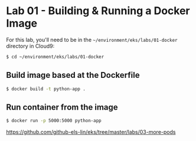 # Lab 01 - Building & Running a Docker Image

For this lab, you'll need to be in the `~/environment/eks/labs/01-docker` directory in Cloud9:

```bash
$ cd ~/environment/eks/labs/01-docker
```

## Build image based at the Dockerfile

```bash
$ docker build -t python-app .
```

## Run container from the image

```bash
$ docker run -p 5000:5000 python-app
```



https://github.com/github-els-lin/eks/tree/master/labs/03-more-pods
